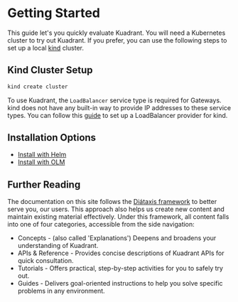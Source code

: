 # Getting Started

This guide let's you quickly evaluate Kuadrant. You will need a Kubernetes cluster to try out Kuadrant. If you prefer, you can use the following steps to set up a local [kind](https://kind.sigs.k8s.io/) cluster.

## Kind Cluster Setup

```bash
kind create cluster
```

To use Kuadrant, the `LoadBalancer` service type is required for Gateways. kind does not have any built-in way to provide IP addresses to these service types. You can follow this [guide](https://kind.sigs.k8s.io/docs/user/loadbalancer/) to set up a LoadBalancer provider for kind.

## Installation Options

* [Install with Helm](./install-helm.md)
* [Install with OLM](./install-olm.md)

## Further Reading

The documentation on this site follows the [Diátaxis framework](https://diataxis.fr/) to better serve you, our users.
This approach also helps us create new content and maintain existing material effectively.
Under this framework, all content falls into one of four categories, accessible from the side navigation:

* Concepts - (also called 'Explanations') Deepens and broadens your understanding of Kuadrant.
* APIs & Reference - Provides concise descriptions of Kuadrant APIs for quick consultation.
* Tutorials - Offers practical, step-by-step activities for you to safely try out.
* Guides - Delivers goal-oriented instructions to help you solve specific problems in any environment.
